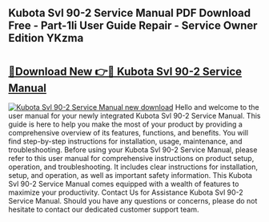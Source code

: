 ## Kubota Svl 90-2 Service Manual PDF Download Free - Part-1Ii User Guide Repair - Service Owner Edition YKzma

# <h2><a href="http://bc91255.oget.top/?id=Kubota+Svl+90-2+Service+Manual">🔗Download New 👉🔴 Kubota Svl 90-2 Service Manual</a></h2>

[![Kubota Svl 90-2 Service Manual new download](https://i.imgur.com/5g1atiW.png)](http://bc91255.oget.top/?id=Kubota+Svl+90-2+Service+Manual)
Hello and welcome to the user manual for your newly integrated Kubota Svl 90-2 Service Manual. This guide is here to help you make the most of your product by providing a comprehensive overview of its features, functions, and benefits. You will find step-by-step instructions for installation, usage, maintenance, and troubleshooting. Before using your Kubota Svl 90-2 Service Manual, please refer to this user manual for comprehensive instructions on product setup, operation, and troubleshooting. It includes clear instructions for installation, setup, and operation, as well as important safety information. This Kubota Svl 90-2 Service Manual comes equipped with a wealth of features to maximize your productivity. Contact Us for Assistance Kubota Svl 90-2 Service Manual. Should you have any questions or concerns, please do not hesitate to contact our dedicated customer support team.
